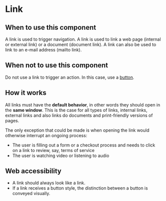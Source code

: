 # Link

## When to use this component

A link is used to trigger navigation. A link is used to link a web page (internal or external link) or a document (document link). A link can also be used to link to an e-mail address (mailto link).

## When not to use this component

Do not use a link to trigger an action. In this case, use a <a href="{{path './button.html'}}">button</a>.

## How it works

All links must have the **default behavior**, in other words they should open in the **same window**. This is the case for all types of links, internal links, external links and also links do documents and print-friendly versions of pages.

The only exception that could be made is when opening the link would otherwise interrupt an ongoing process:

* The user is filling out a form or a checkout process and needs to click on a link to review, say, terms of service
* The user is watching video or listening to audio

## Web accessibility

* A link should always look like a link.
* If a link receives a button style, the distinction between a button is conveyed visually.